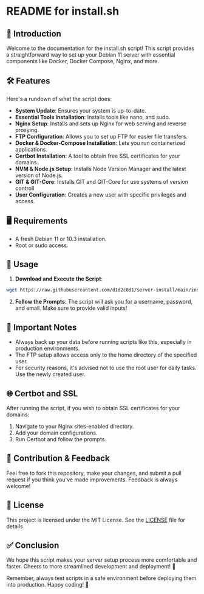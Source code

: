 # README for install.sh

## 🚀 Introduction

Welcome to the documentation for the install.sh script! This script provides a straightforward way to set up your Debian 11 server with essential components like Docker, Docker Compose, Nginx, and more.

## 🛠 Features

Here's a rundown of what the script does:

- **System Update**: Ensures your system is up-to-date.
- **Essential Tools Installation**: Installs tools like nano, and sudo.
- **Nginx Setup**: Installs and sets up Nginx for web serving and reverse proxying.
- **FTP Configuration**: Allows you to set up FTP for easier file transfers.
- **Docker & Docker-Compose Installation**: Lets you run containerized applications.
- **Certbot Installation**: A tool to obtain free SSL certificates for your domains.
- **NVM & Node.js Setup**: Installs Node Version Manager and the latest version of Node.js.
- **GIT & GIT-Core**: Installs GIT and GIT-Core for use systems of version controll
- **User Configuration**: Creates a new user with specific privileges and access.

## 🖥 Requirements

- A fresh Debian 11 or 10.3 installation.
- Root or sudo access.

## 📖 Usage

1. **Download and Execute the Script**:
```bash
wget https://raw.githubusercontent.com/d1d2c0d1/server-install/main/install.sh && chmod +x install.sh && ./install.sh
```

2. **Follow the Prompts**: The script will ask you for a username, password, and email. Make sure to provide valid inputs!

## 🚧 Important Notes

- Always back up your data before running scripts like this, especially in production environments.
- The FTP setup allows access only to the home directory of the specified user.
- For security reasons, it's advised not to use the root user for daily tasks. Use the newly created user.

## 🌐 Certbot and SSL

After running the script, if you wish to obtain SSL certificates for your domains:

1. Navigate to your Nginx sites-enabled directory.
2. Add your domain configurations.
3. Run Certbot and follow the prompts.

## 📝 Contribution & Feedback

Feel free to fork this repository, make your changes, and submit a pull request if you think you've made improvements. Feedback is always welcome!

## 📜 License

This project is licensed under the MIT License. See the [LICENSE](LICENSE) file for details.

## ✅ Conclusion

We hope this script makes your server setup process more comfortable and faster. Cheers to more streamlined development and deployment! 🥂

Remember, always test scripts in a safe environment before deploying them into production. Happy coding! 🎉